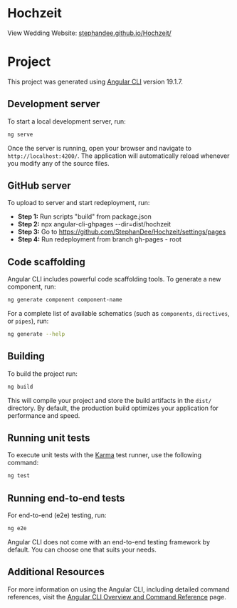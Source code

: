 # Hochzeit

View Wedding Website: [stephandee.github.io/Hochzeit/](https://stephandee.github.io/Hochzeit/)

# Project

This project was generated using [Angular CLI](https://github.com/angular/angular-cli) version 19.1.7.

## Development server

To start a local development server, run:

```bash
ng serve
```

Once the server is running, open your browser and navigate to `http://localhost:4200/`. The application will automatically reload whenever you modify any of the source files.

## GitHub server

To upload to server and start redeployment, run:

* <b>Step 1:</b> Run scripts "build" from package.json
* <b>Step 2:</b> npx angular-cli-ghpages --dir=dist/hochzeit
* <b>Step 3:</b> Go to https://github.com/StephanDee/Hochzeit/settings/pages
* <b>Step 4:</b> Run redeployment from branch gh-pages - root

## Code scaffolding

Angular CLI includes powerful code scaffolding tools. To generate a new component, run:

```bash
ng generate component component-name
```

For a complete list of available schematics (such as `components`, `directives`, or `pipes`), run:

```bash
ng generate --help
```

## Building

To build the project run:

```bash
ng build
```

This will compile your project and store the build artifacts in the `dist/` directory. By default, the production build optimizes your application for performance and speed.

## Running unit tests

To execute unit tests with the [Karma](https://karma-runner.github.io) test runner, use the following command:

```bash
ng test
```

## Running end-to-end tests

For end-to-end (e2e) testing, run:

```bash
ng e2e
```

Angular CLI does not come with an end-to-end testing framework by default. You can choose one that suits your needs.

## Additional Resources

For more information on using the Angular CLI, including detailed command references, visit the [Angular CLI Overview and Command Reference](https://angular.dev/tools/cli) page.
